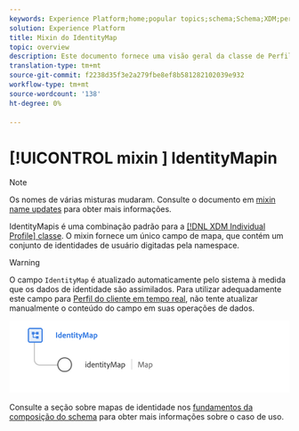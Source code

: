 ```yaml
---
keywords: Experience Platform;home;popular topics;schema;Schema;XDM;perfil individual;campos;schemas;Schemas;identityMap;identity map;Identity map;Schema design;map;Map;união schema;união
solution: Experience Platform
title: Mixin do IdentityMap
topic: overview
description: Este documento fornece uma visão geral da classe de Perfil individual XDM.
translation-type: tm+mt
source-git-commit: f2238d35f3e2a279fbe8ef8b581282102039e932
workflow-type: tm+mt
source-wordcount: '138'
ht-degree: 0%

---
```



# [!UICONTROL mixin ] IdentityMapin

>[!NOTE]
>
>Os nomes de várias misturas mudaram. Consulte o documento em [mixin name updates](../name-updates.md) para obter mais informações.

 IdentityMapis é uma combinação padrão para a  [[!DNL XDM Individual Profile] classe](../../classes/individual-profile.md). O mixin fornece um único campo de mapa, que contém um conjunto de identidades de usuário digitadas pela namespace.

>[!WARNING]
>
>O campo `IdentityMap` é atualizado automaticamente pelo sistema à medida que os dados de identidade são assimilados. Para utilizar adequadamente este campo para [Perfil do cliente em tempo real](../../../profile/home.md), não tente atualizar manualmente o conteúdo do campo em suas operações de dados.

<img src="../../images/mixins/identitymap.png" width="600" /><br />

Consulte a seção sobre mapas de identidade nos [fundamentos da composição do schema](../../schema/composition.md#identityMap) para obter mais informações sobre o caso de uso.